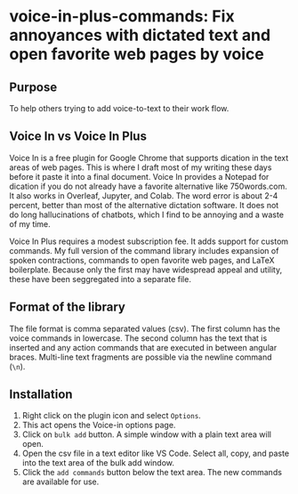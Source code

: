 # voice-in-plus-commands: Fix annoyances with dictated text and open  favorite web pages by voice

## Purpose

To help others trying to add voice-to-text to their work flow.

## Voice In vs Voice In Plus
Voice In is a free plugin for Google Chrome that supports dication in the text areas of web pages.
This is where I draft most of my writing these days before it paste it into a final document.
Voice In provides a Notepad for dication if you do not already have a favorite alternative like 750words.com.
It also works in Overleaf, Jupyter, and Colab.
The word error is about 2-4 percent, better than most of the alternative dictation software.
It does not do long hallucinations of chatbots, which I find to be annoying and a waste of my time.

Voice In Plus requires a modest subscription fee.
It adds support for custom commands.
My full version of the command library includes expansion of spoken contractions, commands to open favorite web pages, and LaTeX boilerplate.
Because only the first may have widespread appeal and utility, these have been seggregated into a separate file.

## Format of the library
The file format is comma separated values (csv).
The first column has the voice commands in lowercase.
The second column has the text that is inserted and any action commands that are executed in between angular braces.
Multi-line text fragments are possible via the newline command (`\n`).

## Installation
1. Right click on the plugin icon and select `Options`.
2. This act opens the Voice-in options page. 
3. Click on `bulk add` button. A simple window with a plain text area will open.
4. Open the csv file in a text editor like VS Code. Select all, copy, and paste into the text area of the bulk add window.
5. Click the `add commands` button below the text area. The new commands are available for use.

